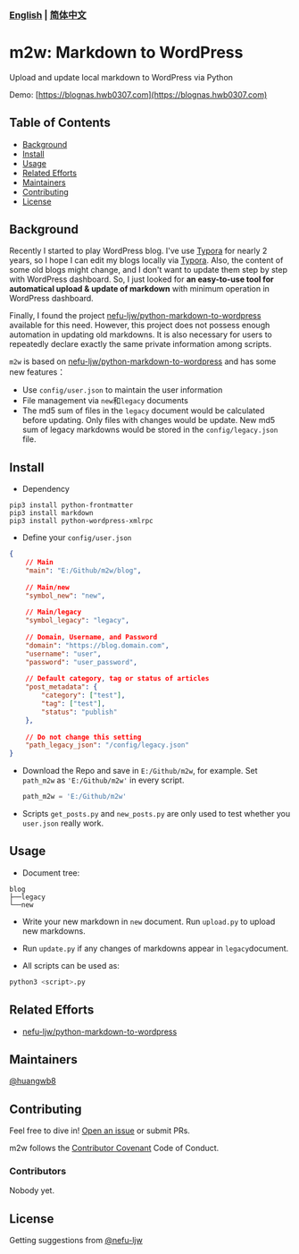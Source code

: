 ### [English](https://github.com/huangwb8/m2w) | [简体中文](https://github.com/huangwb8/m2w/blob/main/README.zh-CN.md)

# m2w: Markdown to WordPress

Upload and update local markdown to WordPress via Python

Demo: [https://blognas.hwb0307.com](https://blognas.hwb0307.com)


## Table of Contents

- [Background](#background)
- [Install](#install)
- [Usage](#usage)
- [Related Efforts](#related-efforts)
- [Maintainers](#maintainers)
- [Contributing](#contributing)
- [License](#license)

## Background

Recently I started to play WordPress blog. I've use [Typora](https://github.com/typora) for nearly 2 years, so I hope I can edit my blogs locally via [Typora](https://github.com/typora). Also, the content of some old blogs might change, and I don't want to update them step by step with WordPress dashboard. So, I just looked for **an easy-to-use tool for automatical upload & update of  markdown** with minimum operation in WordPress dashboard. 

Finally, I found the project [nefu-ljw/python-markdown-to-wordpress](https://github.com/nefu-ljw/python-markdown-to-wordpress) available for this need. However, this project does not possess enough automation in updating old markdowns. It is also necessary for users to repeatedly declare exactly the same private information among scripts. 

`m2w` is based on [nefu-ljw/python-markdown-to-wordpress](https://github.com/nefu-ljw/python-markdown-to-wordpress) and has some new features：

+ Use `config/user.json` to maintain the user information
+ File management via `new`和`legacy` documents
+ The md5 sum of files in the `legacy` document would be calculated before updating. Only files with changes would be update. New md5 sum of legacy markdowns would be stored in the `config/legacy.json` file.

## Install

+ Dependency

```
pip3 install python-frontmatter
pip3 install markdown
pip3 install python-wordpress-xmlrpc
```

+ Define your `config/user.json`

```json
{
    // Main 
    "main": "E:/Github/m2w/blog",
    
    // Main/new
    "symbol_new": "new",
    
    // Main/legacy
    "symbol_legacy": "legacy",
    
    // Domain, Username, and Password
    "domain": "https://blog.domain.com",
    "username": "user",
    "password": "user_password",
    
    // Default category, tag or status of articles
    "post_metadata": {
        "category": ["test"],
        "tag": ["test"],
        "status": "publish"
    },
    
    // Do not change this setting
    "path_legacy_json": "/config/legacy.json"
}
```

+ Download the Repo and save in `E:/Github/m2w`, for example. Set `path_m2w` as `'E:/Github/m2w'` in every script.

  ```python
  path_m2w = 'E:/Github/m2w'
  ```

+ Scripts `get_posts.py` and `new_posts.py` are only used to test whether you `user.json` really work.

## Usage

+ Document tree:

```
blog
├──legacy
└──new
```

+ Write your new markdown in `new` document. Run `upload.py` to upload new markdowns.
+ Run `update.py` if any changes of markdowns appear in `legacy`document.

+ All scripts can be used as:

```bash
python3 <script>.py
```

## Related Efforts

- [nefu-ljw/python-markdown-to-wordpress](https://github.com/nefu-ljw/python-markdown-to-wordpress)

## Maintainers

[@huangwb8](https://github.com/huangwb8)

## Contributing

Feel free to dive in! [Open an issue](https://github.com/huangwb8/m2w/issues/new) or submit PRs.

m2w follows the [Contributor Covenant](http://contributor-covenant.org/version/1/3/0/) Code of Conduct.

### Contributors

Nobody yet.


## License

Getting suggestions from [@nefu-ljw](https://github.com/nefu-ljw)

